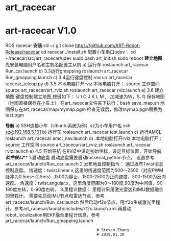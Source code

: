 # art_racecar
# art-racecar V1.0

ROS racecar
************************安装************************
cd  ~/
git clone https://github.com/ART-Robot-Release/racecar
cd racecar
./install.sh
配置小车串口udev：
cd  ~/racecar/src/art_racecar/udev
sudo  bash art_init.sh
sudo reboot
**********************建立地图**********************
先安装电脑用户名和主机名配置主从机
a) 运行车
roslaunch art_racecar Run_car.launch
b) 3.3运行gmapping
roslaunch art_racecar Run_gmapping.launch
c) 3.4运行键盘控制
rosrun art_racecar racecar_teleop.py
d) 3.5.本地电脑打开rviz
本地电脑打开：
source  工作空间
source art_racecar/art_rviz.sh
roslaunch art_racecar rviz.launch
e) 3.6 建立地图
键盘控制建立地图,按键如下：
U	 I 	O
J 	K	 L
M	 , 	.
加减速为W，S.
f) 保存地图（地图直接保存在小车上）
在art_racecar文件夹下执行：bash save_map.sh 
地图保存在art_racecar/map/mymap.pgm
检查无误后，修改mymap.pgm替换为test.pgm

************************导航************************
a) SSH连接小车（Ubuntu系统为例）sz为小车用户名
ssh sz@192.168.5.101
b) 运行车
roslaunch art_racecar test.launch
c) 运行AMCL
roslaunch art_racecar amcl_nav.launch
d) .本地电脑打开rviz
本地电脑打开：
source  工作空间
source art_racecar/art_rviz.sh
roslaunch art_racecar rviz.launch
e) 4.5 开始导航 
在RVIZ中设定初始坐标，设定目标位置，开始导航
*********************软件接口***********************
1.启动底盘
	启动底盘需要启动rosserial_python节点。
	设置参考art_racecar/launch/Run_car.launch
2.发布地盘控制指令：
	通过发布Twist消息控制底盘。
	线速度：twist.linear.x,这里的线速度范围为500～2500（对应PWM脉冲为0.5ms～2.5ms）,1500为静止，1500-2500为正向速度，500-1500为反向速度。
	角速度：twist.angular.x，这里角度范围为0～180度,90度为中间值，90-180度左转，0-90度右转。
3.里程计数据：
	里程计采用激光雷达和IMU数据融合的里程计。
	需要先启动IMU节点和雷达节点，参考art_racecar/launch/Run_car.launch
	然后启动rf2o节点，用rf2o生成激光里程计，参考art_racecar/launch/includes/rf2o.launch.xml
	再启动robot_localization用EKF融合里程计信息，参考art_racecar/launch/Run_gmapping.launch
	


											
											# Steven Zhang
											# 2019.01.30
	
